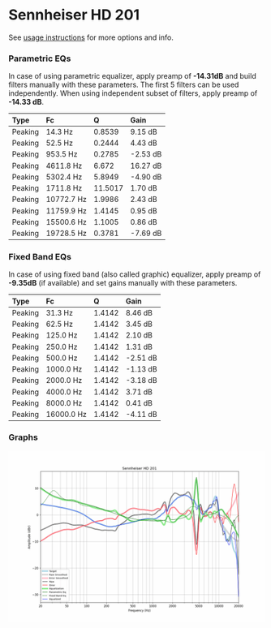 # Sennheiser HD 201
See [usage instructions](https://github.com/jaakkopasanen/AutoEq#usage) for more options and info.

### Parametric EQs
In case of using parametric equalizer, apply preamp of **-14.31dB** and build filters manually
with these parameters. The first 5 filters can be used independently.
When using independent subset of filters, apply preamp of **-14.33 dB**.

| Type    | Fc         |       Q | Gain     |
|:--------|:-----------|:--------|:---------|
| Peaking | 14.3 Hz    |  0.8539 | 9.15 dB  |
| Peaking | 52.5 Hz    |  0.2444 | 4.43 dB  |
| Peaking | 953.5 Hz   |  0.2785 | -2.53 dB |
| Peaking | 4611.8 Hz  |  6.672  | 16.27 dB |
| Peaking | 5302.4 Hz  |  5.8949 | -4.90 dB |
| Peaking | 1711.8 Hz  | 11.5017 | 1.70 dB  |
| Peaking | 10772.7 Hz |  1.9986 | 2.43 dB  |
| Peaking | 11759.9 Hz |  1.4145 | 0.95 dB  |
| Peaking | 15500.6 Hz |  1.1005 | 0.86 dB  |
| Peaking | 19728.5 Hz |  0.3781 | -7.69 dB |

### Fixed Band EQs
In case of using fixed band (also called graphic) equalizer, apply preamp of **-9.35dB**
(if available) and set gains manually with these parameters.

| Type    | Fc         |      Q | Gain     |
|:--------|:-----------|:-------|:---------|
| Peaking | 31.3 Hz    | 1.4142 | 8.46 dB  |
| Peaking | 62.5 Hz    | 1.4142 | 3.45 dB  |
| Peaking | 125.0 Hz   | 1.4142 | 2.10 dB  |
| Peaking | 250.0 Hz   | 1.4142 | 1.31 dB  |
| Peaking | 500.0 Hz   | 1.4142 | -2.51 dB |
| Peaking | 1000.0 Hz  | 1.4142 | -1.13 dB |
| Peaking | 2000.0 Hz  | 1.4142 | -3.18 dB |
| Peaking | 4000.0 Hz  | 1.4142 | 3.71 dB  |
| Peaking | 8000.0 Hz  | 1.4142 | 0.41 dB  |
| Peaking | 16000.0 Hz | 1.4142 | -4.11 dB |

### Graphs
![](./Sennheiser%20HD%20201.png)
